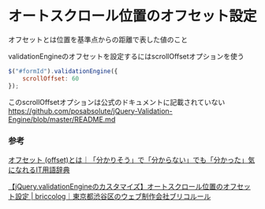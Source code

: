 # オートスクロール位置のオフセット設定

オフセットとは位置を基準点からの距離で表した値のこと

validationEngineのオフセットを設定するにはscrollOffsetオプションを使う

```js
$("#formId").validationEngine({
    scrollOffset: 60
});
```

このscrollOffsetオプションは公式のドキュメントに記載されていない
https://github.com/posabsolute/jQuery-Validation-Engine/blob/master/README.md


### 参考

[オフセット \(offset\)とは｜「分かりそう」で「分からない」でも「分かった」気になれるIT用語辞典](https://wa3.i-3-i.info/word11923.html)

[【jQuery\.validationEngineのカスタマイズ】オートスクロール位置のオフセット設定 \| briccolog｜東京都渋谷区のウェブ制作会社ブリコルール](https://www.bricoleur.co.jp/blog/archives/4296)